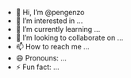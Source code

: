 - 👋 Hi, I’m @pengenzo
- 👀 I’m interested in ...
- 🌱 I’m currently learning ...
- 💞️ I’m looking to collaborate on ...
- 📫 How to reach me ...
- 😄 Pronouns: ...
- ⚡ Fun fact: ...

<!---
pengenzo/pengenzo is a ✨ special ✨ repository because its `README.md` (this file) appears on your GitHub profile.
You can click the Preview link to take a look at your changes.
--->
